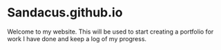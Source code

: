 # Sandacus.github.io
Welcome to my website. This will be used to start creating a portfolio for work I have done and 
keep a log of my progress.
